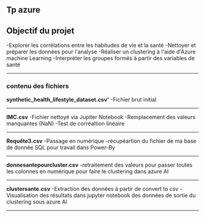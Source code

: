 ## Tp azure

## Objectif du projet 
-Explorer les corrélations entre les habitudes de vie et la santé
-Nettoyer et préparer les données pour l'analyse
-Réaliser un clustering à l'aide d'Azure machine Learning
-Interpréter les groupes formés à partir des variables de santé

---

### contenu des fichiers 

**synthetic_health_lifestyle_dataset.csv'**
-Fichier brut initial

---

**IMC.csv**
-Fichier nettoyé via Jupiter Notebook
-Remplacement des valeurs manquantes (NaN)
-Test de corréaltion linéaire

---

**Requête3.csv**
-Passage en numérique
-récupéartion du fichier de ma base de donnée SQL pour travail dans Power-By

---

**donnesantepourcluster.csv**
-retraitement des valeurs pour passer toutes les colonnes en numérique pour faire le clustering dans azure AI 


---

**clustersante.csv**
-Extraction des données à partir de convert to csv
-Visualisation des résultats dans jupyter notebook des données de sortie du clustering sous azure AI

---
